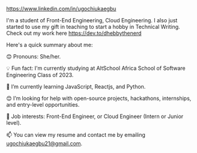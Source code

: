 
https://www.linkedin.com/in/ugochiukaegbu           



I'm a student of Front-End Engineering, Cloud Engineering. I also just started to use my gift in teaching to start a hobby in Technical Writing. Check out my work here https://dev.to/dhebbythenerd

Here's a quick summary about me:

😊 Pronouns: She/her.

💡 Fun fact: I'm currently studying at AltSchool Africa School of Software Engineering Class of 2023.

🌱 I’m currently learning JavaScript, Reactjs, and Python.

😊 I’m looking for help with open-source projects, hackathons, internships, and entry-level opportunities.

💼 Job interests: Front-End Engineer, or Cloud Engineer (Intern or Junior level).

📫 You can view my resume and contact me by emailing ugochiukaegbu21@gmail.com.

<!---
Zenitugo/Zenitugo is a ✨ special ✨ repository because its `README.md` (this file) appears on your GitHub profile.
You can click the Preview link to take a look at your changes.
--->
